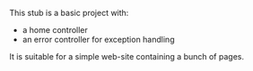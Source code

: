 This stub is a basic project with:

- a home controller
- an error controller for exception handling


It is suitable for a simple web-site containing a bunch of pages.